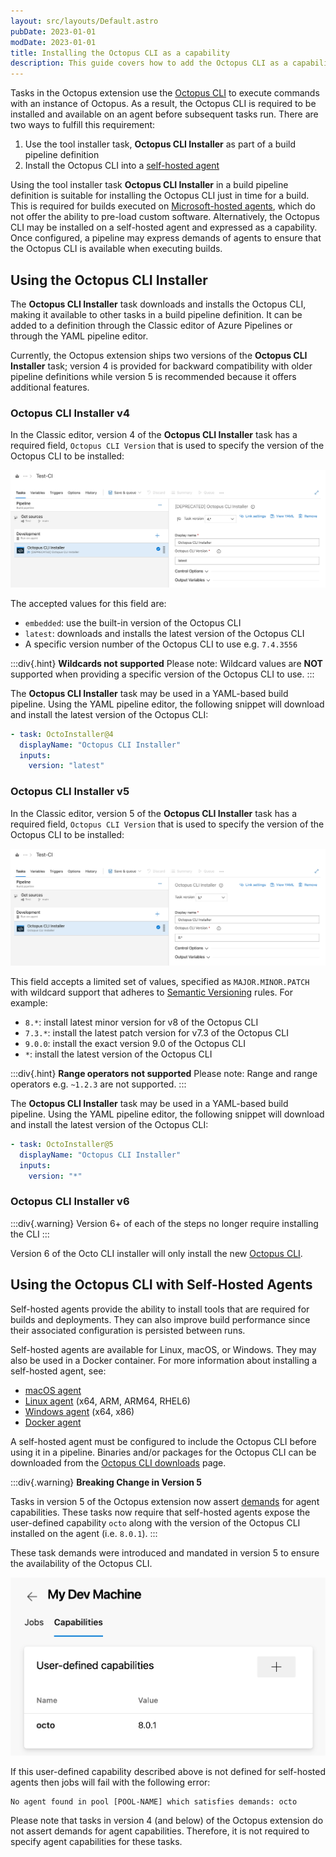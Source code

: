 ```yaml
---
layout: src/layouts/Default.astro
pubDate: 2023-01-01
modDate: 2023-01-01
title: Installing the Octopus CLI as a capability
description: This guide covers how to add the Octopus CLI as a capability to your Azure DevOps custom build agents.
---
```


Tasks in the Octopus extension use the [Octopus CLI](/docs/octopus-rest-api/octopus-cli) to execute commands with an instance of Octopus. As a result, the Octopus CLI is required to be installed and available on an agent before subsequent tasks run. There are two ways to fulfill this requirement:

1. Use the tool installer task, **Octopus CLI Installer** as part of a build pipeline definition
2. Install the Octopus CLI into a [self-hosted agent](https://docs.microsoft.com/en-us/azure/devops/pipelines/agents/agents#install)

Using the tool installer task **Octopus CLI Installer** in a build pipeline definition is suitable for installing the Octopus CLI just in time for a build. This is required for builds executed on [Microsoft-hosted agents](https://docs.microsoft.com/en-us/azure/devops/pipelines/agents/hosted), which do not offer the ability to pre-load custom software. Alternatively, the Octopus CLI may be installed on a self-hosted agent and expressed as a capability. Once configured, a pipeline may express demands of agents to ensure that the Octopus CLI is available when executing builds.

## Using the Octopus CLI Installer

The **Octopus CLI Installer** task downloads and installs the Octopus CLI, making it available to other tasks in a build pipeline definition. It can be added to a definition through the Classic editor of Azure Pipelines or through the YAML pipeline editor.

Currently, the Octopus extension ships two versions of the **Octopus CLI Installer** task; version 4 is provided for backward compatibility with older pipeline definitions while version 5 is recommended because it offers additional features.

### Octopus CLI Installer v4

In the Classic editor, version 4 of the **Octopus CLI Installer** task has a required field, `Octopus CLI Version` that is used to specify the version of the Octopus CLI to be installed:

![Octopus CLI Installer v4 in Azure Pipelines](/docs/packaging-applications/build-servers/tfs-azure-devops/using-octopus-extension/images/octopus-cli-installer-v4.png)

The accepted values for this field are:

- `embedded`: use the built-in version of the Octopus CLI
- `latest`: downloads and installs the latest version of the Octopus CLI
- A specific version number of the Octopus CLI to use e.g. `7.4.3556`

:::div{.hint}
**Wildcards not supported**
Please note: Wildcard values are **NOT** supported when providing a specific version of the Octopus CLI to use.
:::

The **Octopus CLI Installer** task may be used in a YAML-based build pipeline. Using the YAML pipeline editor, the following snippet will download and install the latest version of the Octopus CLI:

```yaml
- task: OctoInstaller@4
  displayName: "Octopus CLI Installer"
  inputs:
    version: "latest"
```

### Octopus CLI Installer v5

In the Classic editor, version 5 of the **Octopus CLI Installer** task has a required field, `Octopus CLI Version` that is used to specify the version of the Octopus CLI to be installed:

![Octopus CLI Installer v5 in Azure Pipelines](/docs/packaging-applications/build-servers/tfs-azure-devops/using-octopus-extension/images/octopus-cli-installer-v5.png)

This field accepts a limited set of values, specified as `MAJOR.MINOR.PATCH` with wildcard support that adheres to [Semantic Versioning](https://semver.org/) rules. For example:

- `8.*`: install latest minor version for v8 of the Octopus CLI
- `7.3.*`: install the latest patch version for v7.3 of the Octopus CLI
- `9.0.0`: install the exact version 9.0 of the Octopus CLI
- `*`: install the latest version of the Octopus CLI

:::div{.hint}
**Range operators not supported**
Please note: Range and range operators e.g. `~1.2.3` are not supported.
:::

The **Octopus CLI Installer** task may be used in a YAML-based build pipeline. Using the YAML pipeline editor, the following snippet will download and install the latest version of the Octopus CLI:

```yaml
- task: OctoInstaller@5
  displayName: "Octopus CLI Installer"
  inputs:
    version: "*"
```

### Octopus CLI Installer v6

:::div{.warning}
Version 6+ of each of the steps no longer require installing the CLI
:::

Version 6 of the Octo CLI installer will only install the new [Octopus CLI](https://github.com/OctopusDeploy/cli).

## Using the Octopus CLI with Self-Hosted Agents

Self-hosted agents provide the ability to install tools that are required for builds and deployments. They can also improve build performance since their associated configuration is persisted between runs.

Self-hosted agents are available for Linux, macOS, or Windows. They may also be used in a Docker container. For more information about installing a self-hosted agent, see:

- [macOS agent](https://docs.microsoft.com/en-us/azure/devops/pipelines/agents/v2-osx)
- [Linux agent](https://docs.microsoft.com/en-us/azure/devops/pipelines/agents/v2-linux) (x64, ARM, ARM64, RHEL6)
- [Windows agent](https://docs.microsoft.com/en-us/azure/devops/pipelines/agents/v2-windows) (x64, x86)
- [Docker agent](https://docs.microsoft.com/en-us/azure/devops/pipelines/agents/docker)

A self-hosted agent must be configured to include the Octopus CLI before using it in a pipeline. Binaries and/or packages for the Octopus CLI can be downloaded from the [Octopus CLI downloads](https://octopus.com/downloads/octopuscli) page.

:::div{.warning}
**Breaking Change in Version 5**

Tasks in version 5 of the Octopus extension now assert [demands](https://docs.microsoft.com/en-us/azure/devops/pipelines/process/demands) for agent capabilities. These tasks now require that self-hosted agents expose the user-defined capability `octo` along with the version of the Octopus CLI installed on the agent (i.e. `8.0.1`).
:::

These task demands were introduced and mandated in version 5 to ensure the availability of the Octopus CLI.

![Self-Hosted Agent User Capability](/docs/packaging-applications/build-servers/tfs-azure-devops/using-octopus-extension/images/self-hosted-agent-user-capability.png)

If this user-defined capability described above is not defined for self-hosted agents then jobs will fail with the following error:

```
No agent found in pool [POOL-NAME] which satisfies demands: octo
```

Please note that tasks in version 4 (and below) of the Octopus extension do not assert demands for agent capabilities. Therefore, it is not required to specify agent capabilities for these tasks.

